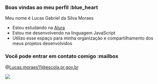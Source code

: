 ### Boas vindas ao meu perfil :blue_heart

Meu nome é Lucas Gabriel da Silva Moraes 

- Estou estudando na [Alura](https://www.alura.com.br)
- Estou me desenvolvendo na linguagem JavaScript
- Utilizo esse espaço para minha organização e compartilhamento dos meus projetos desenvolvidos

### Você pode entrar em contato comigo :mailbox

@Lucas.moraes11@escola.pr.gov.br 

![](https://tenor.com/view/calculating-puzzled-math-confused-confused-look-gif-14677181)
